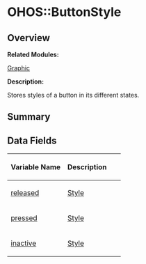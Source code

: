 # OHOS::ButtonStyle<a name="EN-US_TOPIC_0000001054879566"></a>

## **Overview**<a name="section625982720093536"></a>

**Related Modules:**

[Graphic](graphic.md)

**Description:**

Stores styles of a button in its different states. 

## **Summary**<a name="section749429248093536"></a>

## Data Fields<a name="pub-attribs"></a>

<a name="table674272790093536"></a>
<table><thead align="left"><tr id="row1142678289093536"><th class="cellrowborder" valign="top" width="50%" id="mcps1.1.3.1.1"><p id="p942345767093536"><a name="p942345767093536"></a><a name="p942345767093536"></a>Variable Name</p>
</th>
<th class="cellrowborder" valign="top" width="50%" id="mcps1.1.3.1.2"><p id="p1713121285093536"><a name="p1713121285093536"></a><a name="p1713121285093536"></a>Description</p>
</th>
</tr>
</thead>
<tbody><tr id="row1580641063093536"><td class="cellrowborder" valign="top" width="50%" headers="mcps1.1.3.1.1 "><p id="p1832482814093536"><a name="p1832482814093536"></a><a name="p1832482814093536"></a><a href="graphic.md#ga46a6dd17da832419b8ba2806781b1bdc">released</a></p>
</td>
<td class="cellrowborder" valign="top" width="50%" headers="mcps1.1.3.1.2 "><p id="p955516234093536"><a name="p955516234093536"></a><a name="p955516234093536"></a><a href="ohos-style.md">Style</a> </p>
</td>
</tr>
<tr id="row1376364421093536"><td class="cellrowborder" valign="top" width="50%" headers="mcps1.1.3.1.1 "><p id="p990467731093536"><a name="p990467731093536"></a><a name="p990467731093536"></a><a href="graphic.md#ga01ff7d86c87e35e000023d1b98b75ddb">pressed</a></p>
</td>
<td class="cellrowborder" valign="top" width="50%" headers="mcps1.1.3.1.2 "><p id="p1030969481093536"><a name="p1030969481093536"></a><a name="p1030969481093536"></a><a href="ohos-style.md">Style</a> </p>
</td>
</tr>
<tr id="row1707288036093536"><td class="cellrowborder" valign="top" width="50%" headers="mcps1.1.3.1.1 "><p id="p122276517093536"><a name="p122276517093536"></a><a name="p122276517093536"></a><a href="graphic.md#ga68874c767fe15554aecb6ac7ecef52e8">inactive</a></p>
</td>
<td class="cellrowborder" valign="top" width="50%" headers="mcps1.1.3.1.2 "><p id="p1708701853093536"><a name="p1708701853093536"></a><a name="p1708701853093536"></a><a href="ohos-style.md">Style</a> </p>
</td>
</tr>
</tbody>
</table>

